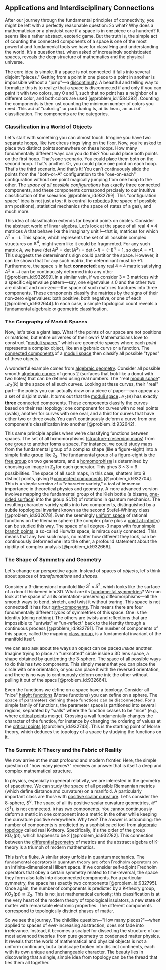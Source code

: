 ## Applications and Interdisciplinary Connections

After our journey through the fundamental principles of connectivity, you might be left with a perfectly reasonable question: So what? Why does a mathematician or a physicist care if a space is in one piece or a hundred? It seems like a rather abstract, esoteric game. But the truth is, the simple act of counting the connected components of a space is one of the most powerful and fundamental tools we have for classifying and understanding the world. It’s a question that, when asked of increasingly sophisticated spaces, reveals the deep structure of mathematics and the physical universe.

The core idea is simple. If a space is not connected, it falls into several disjoint "pieces." Getting from a point in one piece to a point in another is impossible without a "jump"—a [discontinuity](@article_id:143614). A beautiful and telling way to formalize this is to realize that a space is disconnected if and only if you can paint it with two colors, say 0 and 1, such that no point has a neighbor of a different color, and both colors are used [@problem_id:1584392]. Counting the components is then just counting the minimum number of colors you need. This act of "coloring" or partitioning is, at its heart, an act of classification. The components are the categories.

### Classification in a World of Objects

Let's start with something you can almost touch. Imagine you have two separate hoops, like two circus rings lying on the floor. Now, you’re asked to place two distinct points somewhere on these hoops. How many fundamentally different ways can you do this? You could place both points on the first hoop. That's one scenario. You could place them both on the second hoop. That's another. Or, you could place one point on each hoop. That's the third scenario. And that’s it! You can’t continuously slide the points from the "both-on-A" configuration to the "one-on-each" configuration without one point magically jumping from one hoop to the other. The *space of all possible configurations* has exactly three connected components, and these components correspond precisely to our intuitive classification of the scenarios [@problem_id:932799]. This "configuration space" idea is not just a toy; it is central to [robotics](@article_id:150129) (the space of possible arm positions), statistical mechanics (the space of states of a gas), and much more.

This idea of classification extends far beyond points on circles. Consider the abstract world of linear algebra. Let’s look at the space of all real $4 \times 4$ matrices $A$ that behave like the imaginary unit $i$—that is, matrices for which $A^2 = -I$. This space, which represents the set of all possible complex structures on $\mathbb{R}^4$, might seem like it could be fragmented. For any such matrix $A$, we have $(\det A)^2 = \det(A^2) = \det(-I) = (-1)^4 = 1$, so $\det A = \pm 1$. This suggests the determinant's sign could partition the space. However, it can be shown that for any such matrix, the determinant must be $+1$. Furthermore, the space is in fact **connected**: any real $4 \times 4$ matrix satisfying $A^2=-I$ can be continuously deformed into any other [@problem_id:932699]. In a similar vein, if we consider $3 \times 3$ matrices with a specific eigenvalue pattern—say, one eigenvalue is 0 and the other two are distinct and non-zero—the space of such matrices fractures into three components. These components classify the matrices by the signs of their non-zero eigenvalues: both positive, both negative, or one of each [@problem_id:932644]. In each case, a simple topological count reveals a fundamental algebraic or geometric classification.

### The Geography of Moduli Spaces

Now, let's take a giant leap. What if the points of our space are not positions or matrices, but entire universes of their own? Mathematicians love to construct "[moduli spaces](@article_id:159286)," which are geometric spaces where each *point* represents a complex object, like an algebraic curve or a function. The [connected components](@article_id:141387) of a [moduli space](@article_id:161221) then classify all possible "types" of these objects.

A wonderful example comes from [algebraic geometry](@article_id:155806). Consider all possible smooth [algebraic curves](@article_id:170444) of genus 2 (surfaces that look like a donut with two holes) that can be defined using real numbers. The "real [moduli space](@article_id:161221)" $\mathcal{M}_2(\mathbb{R})$ is the space of all such curves. Looking at these curves, their "real" part—the points you can actually draw on a piece of paper—can appear as a set of disjoint ovals. It turns out that the [moduli space](@article_id:161221) $\mathcal{M}_2(\mathbb{R})$ has exactly **three** connected components. These components classify the curves based on their real topology: one component for curves with no real points (ovals), another for curves with one oval, and a third for curves that have either two or three ovals. You can't continuously deform a curve from one component's classification into another [@problem_id:932642].

This same principle applies when we're classifying functions between spaces. The set of all homomorphisms ([structure-preserving maps](@article_id:154408)) from one group to another forms a space. For instance, we could study maps from the fundamental group of a complex shape (like a figure-eight) into a simple [finite group](@article_id:151262) like $\mathbb{Z}_3$. The fundamental group of a figure-eight is the [free group](@article_id:143173) on two generators, and a [homomorphism](@article_id:146453) is determined by choosing an image in $\mathbb{Z}_3$ for each generator. This gives $3 \times 3 = 9$ possibilities. The space of all such maps, in this case, shatters into 9 distinct points, giving 9 [connected components](@article_id:141387) [@problem_id:932704]. This is a simple version of a "character variety," a tool of immense importance in theoretical physics and geometry. A more advanced version involves mapping the fundamental group of the Klein bottle (a bizarre, [one-sided surface](@article_id:151641)) into the group $SU(2)$ of rotations in quantum mechanics. The resulting character variety splits into two components, distinguished by a subtle topological invariant known as the second Stiefel-Whitney class [@problem_id:932678]. Even the seemingly [uniform space](@article_id:155073) of rational functions on the Riemann sphere (the complex plane plus a [point at infinity](@article_id:154043)) can be studied this way. The space of all degree-3 maps with four simple [branch points](@article_id:166081), a so-called Hurwitz space, is miraculously connected. This means that any two such maps, no matter how different they look, can be continuously deformed one into the other, a profound statement about the rigidity of complex analysis [@problem_id:932666].

### The Shape of Symmetry and Geometry

Let's change our perspective again. Instead of spaces of *objects*, let's think about spaces of *transformations* and *shapes*.

Consider a 3-dimensional manifold like $S^1 \times S^2$, which looks like the surface of a donut thickened into 3D. What are its [fundamental symmetries](@article_id:160762)? We can look at the space of all its orientation-preserving diffeomorphisms—all the smooth ways to bend, stretch, and twist it without tearing. This space is not connected! It has four [path-components](@article_id:145211). This means there are four fundamentally different *types* of symmetries of this space. One is the identity (doing nothing). The others are twists and reflections that are impossible to "untwist" or "un-reflect" back to the identity through a continuous process [@problem_id:932791]. The number of components of this space, called the mapping [class group](@article_id:204231), is a fundamental invariant of the manifold itself.

We can also ask about the ways an object can be placed *inside* another. Imagine trying to place an "unknotted" circle inside a 3D lens space, a shape obtained by quotienting the 3-sphere. The space of all possible ways to do this has two components. This simply means that you can place the circle with one orientation, or you can place it with the reversed orientation, and there is no way to continuously deform one into the other without pulling it out of the space [@problem_id:932664].

Even the functions we define on a space have a topology. Consider all "nice" [height functions](@article_id:180686) (Morse functions) you can define on a sphere. The space of parameters defining these functions can be disconnected. For a simple family of functions, the parameter space is partitioned into several regions, separated by "walls" where the function ceases to be "nice" (e.g., where [critical points](@article_id:144159) merge). Crossing a wall fundamentally changes the character of the function, for instance by changing the ordering of values at the [critical points](@article_id:144159) [@problem_id:932743]. This is the starting point of Morse theory, which deduces the topology of a space by studying the functions on it.

### The Summit: K-Theory and the Fabric of Reality

We now arrive at the most profound and modern frontier. Here, the simple question of "how many pieces?" receives an answer that is itself a deep and complex mathematical structure.

In physics, especially in general relativity, we are interested in the geometry of spacetime. We can study the space of all possible Riemannian metrics (which define distance and curvature) on a manifold. A particularly important class are those with [positive scalar curvature](@article_id:203170). Let's consider the 8-sphere, $S^8$. The space of all its positive scalar curvature geometries, $\mathcal{R}^+(S^8)$, is not connected. It has two components. You cannot continuously deform a metric in one component into a metric in the other while keeping the curvature positive everywhere. Why two? The answer is astounding: the number of components is predicted by a sophisticated tool from [algebraic topology](@article_id:137698) called real K-theory. Specifically, it's the order of the group $KO_9(\text{pt})$, which happens to be 2 [@problem_id:932782]. This connection between the [differential geometry](@article_id:145324) of metrics and the abstract algebra of K-theory is a triumph of modern mathematics.

This isn't a fluke. A similar story unfolds in quantum mechanics. The fundamental operators in quantum theory are often Fredholm operators on an infinite-dimensional Hilbert space. If we consider self-adjoint Fredholm operators that obey a certain symmetry related to time-reversal, the space they form also falls into disconnected components. For a particular symmetry, the space has exactly two components [@problem_id:932795]. Once again, the number of components is predicted by a K-theory group, $KO_2(\text{pt}) \cong \mathbb{Z}_2$. This is not just mathematical curiosity; this classification is at the very heart of the modern theory of topological insulators, a new state of matter with remarkable electronic properties. The different components correspond to topologically distinct phases of matter.

So we see the journey. The childlike question—"How many pieces?"—when applied to spaces of ever-increasing abstraction, does not fade into irrelevance. Instead, it becomes a scalpel for dissecting the structure of our most advanced theories, from pure geometry to condensed matter physics. It reveals that the world of mathematical and physical objects is not a uniform continuum, but a landscape broken into distinct continents, each with its own unique and unchangeable character. The beauty lies in discovering that a single, simple idea from topology can be the thread that ties them all together.